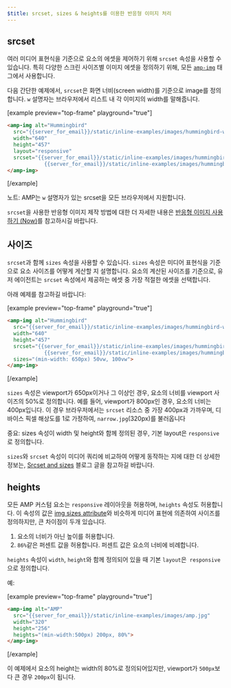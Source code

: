 ```yaml
---
$title: srcset, sizes & heights를 이용한 반응형 이미지 처리
---
```


## srcset

여러 미디어 표현식을 기준으로 요소의 에셋을 제어하기 위해 `srcset` 속성을 사용할 수 있습니다.
특히 다양한 스크린 사이즈별 이미지 에셋을 정의하기 위해,
모든 [`amp-img`](../../../../documentation/components/reference/amp-img.md) 태그에서 사용합니다.

다음 간단한 예제에서,
`srcset`은 화면 너비(screen width)를 기준으로 image를 정의합니다.
`w` 설명자는 브라우저에서 리스트 내 각 이미지의 width를 말해줍니다.

[example preview="top-frame" playground="true"]
```html
<amp-img alt="Hummingbird"
  src="{{server_for_email}}/static/inline-examples/images/hummingbird-wide.jpg"
  width="640"
  height="457"
  layout="responsive"
  srcset="{{server_for_email}}/static/inline-examples/images/hummingbird-wide.jpg 640w,
            {{server_for_email}}/static/inline-examples/images/hummingbird-narrow.jpg 320w">
</amp-img>
```
[/example]

노트: AMP는 `w` 설명자가 있는 srcset을 모든 브라우저에서 지원합니다.

`srcset`을 사용한 반응형 이미지 제작 방법에 대한 더 자세한 내용은
[반응형 이미지 사용하기 (Now)](http://alistapart.com/article/using-responsive-images-now)를 참고하시길 바랍니다.

## 사이즈

`srcset`과 함께 `sizes` 속성을 사용할 수 있습니다.
`sizes` 속성은 미디어 표현식을 기준으로 요소 사이즈를 어떻게 게산할 지 설명합니다.
요소의 계산된 사이즈를 기준으로, 유저 에이전트는 `srcset` 속성에서 제공하는 에셋 중 가장 적절한 에셋을 선택합니다.

아래 예제를 참고하길 바랍니다:

[example preview="top-frame" playground="true"]
```html
<amp-img alt="Hummingbird"
  src="{{server_for_email}}/static/inline-examples/images/hummingbird-wide.jpg"
  width="640"
  height="457"
  srcset="{{server_for_email}}/static/inline-examples/images/hummingbird-wide.jpg 640w,
            {{server_for_email}}/static/inline-examples/images/hummingbird-narrow.jpg 320w"
  sizes="(min-width: 650px) 50vw, 100vw">
</amp-img>
```
[/example]

`sizes` 속성은 viewport가 650px이거나 그 이상인 경우,
요소의 너비를 viewport 사이즈의 50%로 정의합니다.
예를 들어, viewport가 800px인 경우,
요소의 너비는 400px입니다.
이 경우 브라우저에서는 `srcset` 리소스 중 가장 400px과 가까우며,
디바이스 픽셀 해상도를 1로 가정하여, `narrow.jpg`(320px)를 불러옵니다

중요: sizes 속성이 width 및 height와 함께 정의된 경우, 기본 layout은 `responsive`로 정의합니다.

`sizes`와 `srcset` 속성이 미디어 쿼리에 비교하여 어떻게 동작하는 지에 대한 더 상세한 정보는,
[Srcset and sizes](https://ericportis.com/posts/2014/srcset-sizes/) 블로그 글을 참고하길 바랍니다.

## heights

모든 AMP 커스텀 요소는 `responsive` 레이아웃을 허용하며, `heights` 속성도 허용합니다.
이 속성의 값은 [img sizes attribute](https://developer.mozilla.org/en-US/docs/Web/HTML/Element/img)와
비슷하게 미디어 표현에 의존하여 사이즈를 정의하지만, 큰 차이점이 두개 있습니다.

 1. 요소의 너비가 아닌 높이를 허용합니다.
 2. `86%`같은 퍼센트 값을 허용합니다.
 퍼센트 값은 요소의 너비에 비례합니다.

`heights` 속성이 `width`, `height`와 함께 정의되어 있을 때 기본 `layout`은` responsive`으로 정의합니다.

예:

[example preview="top-frame" playground="true"]
```html
<amp-img alt="AMP"
  src="{{server_for_email}}/static/inline-examples/images/amp.jpg"
  width="320"
  height="256"
  heights="(min-width:500px) 200px, 80%">
</amp-img>
```
[/example]

이 예제에서 요소의 height는 width의 80%로 정의되어있지만,
viewport가 `500px`보다 큰 경우 `200px`이 됩니다.
